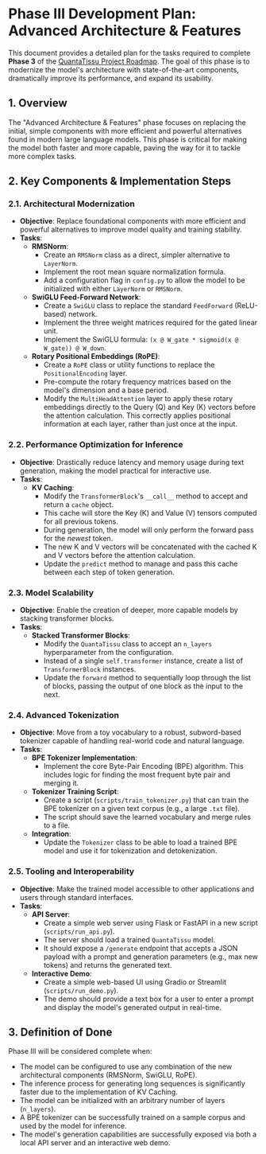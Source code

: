 # Phase III Development Plan: Advanced Architecture & Features

This document provides a detailed plan for the tasks required to complete **Phase 3** of the [QuantaTissu Project Roadmap](./roadmap.md). The goal of this phase is to modernize the model's architecture with state-of-the-art components, dramatically improve its performance, and expand its usability.

## 1. Overview

The "Advanced Architecture & Features" phase focuses on replacing the initial, simple components with more efficient and powerful alternatives found in modern large language models. This phase is critical for making the model both faster and more capable, paving the way for it to tackle more complex tasks.

## 2. Key Components & Implementation Steps

### 2.1. Architectural Modernization
-   **Objective**: Replace foundational components with more efficient and powerful alternatives to improve model quality and training stability.
-   **Tasks**:
    -   **RMSNorm**:
        -   Create an `RMSNorm` class as a direct, simpler alternative to `LayerNorm`.
        -   Implement the root mean square normalization formula.
        -   Add a configuration flag in `config.py` to allow the model to be initialized with either `LayerNorm` or `RMSNorm`.
    -   **SwiGLU Feed-Forward Network**:
        -   Create a `SwiGLU` class to replace the standard `FeedForward` (ReLU-based) network.
        -   Implement the three weight matrices required for the gated linear unit.
        -   Implement the SwiGLU formula: `(x @ W_gate * sigmoid(x @ W_gate)) @ W_down`.
    -   **Rotary Positional Embeddings (RoPE)**:
        -   Create a `RoPE` class or utility functions to replace the `PositionalEncoding` layer.
        -   Pre-compute the rotary frequency matrices based on the model's dimension and a base period.
        -   Modify the `MultiHeadAttention` layer to apply these rotary embeddings directly to the Query (Q) and Key (K) vectors before the attention calculation. This correctly applies positional information at each layer, rather than just once at the input.

### 2.2. Performance Optimization for Inference
-   **Objective**: Drastically reduce latency and memory usage during text generation, making the model practical for interactive use.
-   **Tasks**:
    -   **KV Caching**:
        -   Modify the `TransformerBlock`'s `__call__` method to accept and return a `cache` object.
        -   This cache will store the Key (K) and Value (V) tensors computed for all previous tokens.
        -   During generation, the model will only perform the forward pass for the *newest* token.
        -   The new K and V vectors will be concatenated with the cached K and V vectors before the attention calculation.
        -   Update the `predict` method to manage and pass this cache between each step of token generation.

### 2.3. Model Scalability
-   **Objective**: Enable the creation of deeper, more capable models by stacking transformer blocks.
-   **Tasks**:
    -   **Stacked Transformer Blocks**:
        -   Modify the `QuantaTissu` class to accept an `n_layers` hyperparameter from the configuration.
        -   Instead of a single `self.transformer` instance, create a list of `TransformerBlock` instances.
        -   Update the `forward` method to sequentially loop through the list of blocks, passing the output of one block as the input to the next.

### 2.4. Advanced Tokenization
-   **Objective**: Move from a toy vocabulary to a robust, subword-based tokenizer capable of handling real-world code and natural language.
-   **Tasks**:
    -   **BPE Tokenizer Implementation**:
        -   Implement the core Byte-Pair Encoding (BPE) algorithm. This includes logic for finding the most frequent byte pair and merging it.
    -   **Tokenizer Training Script**:
        -   Create a script (`scripts/train_tokenizer.py`) that can train the BPE tokenizer on a given text corpus (e.g., a large `.txt` file).
        -   The script should save the learned vocabulary and merge rules to a file.
    -   **Integration**:
        -   Update the `Tokenizer` class to be able to load a trained BPE model and use it for tokenization and detokenization.

### 2.5. Tooling and Interoperability
-   **Objective**: Make the trained model accessible to other applications and users through standard interfaces.
-   **Tasks**:
    -   **API Server**:
        -   Create a simple web server using Flask or FastAPI in a new script (`scripts/run_api.py`).
        -   The server should load a trained `QuantaTissu` model.
        -   It should expose a `/generate` endpoint that accepts a JSON payload with a prompt and generation parameters (e.g., max new tokens) and returns the generated text.
    -   **Interactive Demo**:
        -   Create a simple web-based UI using Gradio or Streamlit (`scripts/run_demo.py`).
        -   The demo should provide a text box for a user to enter a prompt and display the model's generated output in real-time.

## 3. Definition of Done

Phase III will be considered complete when:

-   The model can be configured to use any combination of the new architectural components (RMSNorm, SwiGLU, RoPE).
-   The inference process for generating long sequences is significantly faster due to the implementation of KV Caching.
-   The model can be initialized with an arbitrary number of layers (`n_layers`).
-   A BPE tokenizer can be successfully trained on a sample corpus and used by the model for inference.
-   The model's generation capabilities are successfully exposed via both a local API server and an interactive web demo.